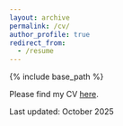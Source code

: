 ```yaml
---
layout: archive
permalink: /cv/
author_profile: true
redirect_from:
  - /resume
---
```


{% include base_path %}


Please find my CV [here](https://yaskatat.github.io/files/CV_Yasuka_Tateishi.pdf).

Last updated: October 2025

<br />

<br />

<br />
